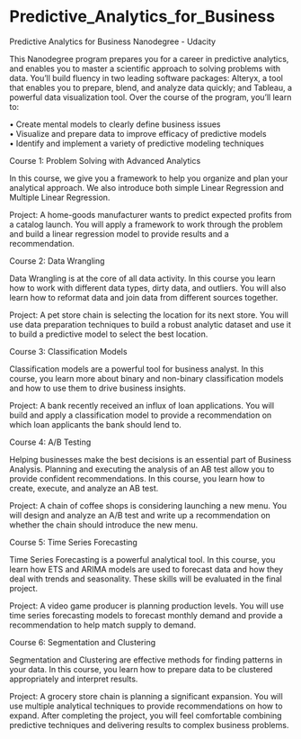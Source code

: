 # Predictive_Analytics_for_Business
Predictive Analytics for Business Nanodegree - Udacity

This Nanodegree program prepares you for a career in predictive analytics, and enables you to master a scientific approach to solving problems with data. You’ll build fluency in two leading software packages: Alteryx, a tool that enables you to prepare, blend, and analyze data quickly; and Tableau, a powerful data visualization tool. Over the course of the program, you’ll learn to:

• Create mental models to clearly define business issues  
• Visualize and prepare data to improve efficacy of predictive models  
• Identify and implement a variety of predictive modeling techniques  


Course 1: Problem Solving with Advanced Analytics

In this course, we give you a framework to help you organize and plan your analytical approach. We also introduce both simple Linear Regression and Multiple Linear Regression.

Project: A home-goods manufacturer wants to predict expected profits from a catalog launch. You will apply a framework to work through the problem and build a linear regression model to provide results and a recommendation.


Course 2: Data Wrangling

Data Wrangling is at the core of all data activity. In this course you learn how to work with different data types, dirty data, and outliers. You will also learn how to reformat data and join data from different sources together.

Project: A pet store chain is selecting the location for its next store. You will use data preparation techniques to build a robust analytic dataset and use it to build a predictive model to select the best location.


Course 3: Classification Models

Classification models are a powerful tool for business analyst. In this course, you learn more about binary and non-binary classification models and how to use them to drive business insights.

Project: A bank recently received an influx of loan applications. You will build and apply a classification model to provide a recommendation on which loan applicants the bank should lend to.


Course 4: A/B Testing

Helping businesses make the best decisions is an essential part of Business Analysis. Planning and executing the analysis of an AB test allow you to provide confident recommendations. In this course, you learn how to create, execute, and analyze an AB test.

Project: A chain of coffee shops is considering launching a new menu. You will design and analyze an A/B test and write up a recommendation on whether the chain should introduce the new menu.


Course 5: Time Series Forecasting

Time Series Forecasting is a powerful analytical tool. In this course, you learn how ETS and ARIMA models are used to forecast data and how they deal with trends and seasonality. These skills will be evaluated in the final project.

Project: A video game producer is planning production levels. You will use time series forecasting models to forecast monthly demand and provide a recommendation to help match supply to demand.


Course 6: Segmentation and Clustering

Segmentation and Clustering are effective methods for finding patterns in your data. In this course, you learn how to prepare data to be clustered appropriately and interpret results.

Project: A grocery store chain is planning a significant expansion. You will use multiple analytical techniques to provide recommendations on how to expand. After completing the project, you will feel comfortable combining predictive techniques and delivering results to complex business problems.
